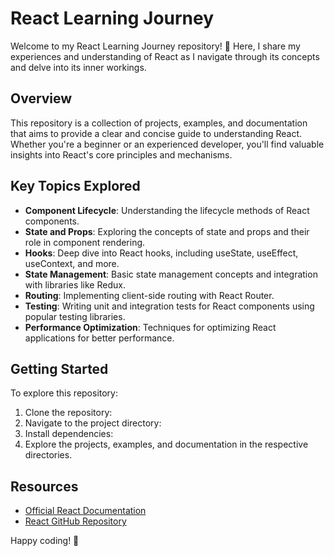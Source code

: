 # React Learning Journey

Welcome to my React Learning Journey repository! 🚀 Here, I share my experiences and understanding of React as I navigate through its concepts and delve into its inner workings.

## Overview

This repository is a collection of projects, examples, and documentation that aims to provide a clear and concise guide to understanding React. Whether you're a beginner or an experienced developer, you'll find valuable insights into React's core principles and mechanisms.


## Key Topics Explored

- **Component Lifecycle**: Understanding the lifecycle methods of React components.
- **State and Props**: Exploring the concepts of state and props and their role in component rendering.
- **Hooks**: Deep dive into React hooks, including useState, useEffect, useContext, and more.
- **State Management**: Basic state management concepts and integration with libraries like Redux.
- **Routing**: Implementing client-side routing with React Router.
- **Testing**: Writing unit and integration tests for React components using popular testing libraries.
- **Performance Optimization**: Techniques for optimizing React applications for better performance.

## Getting Started

To explore this repository:

1. Clone the repository: 
2. Navigate to the project directory:
3. Install dependencies: 
4. Explore the projects, examples, and documentation in the respective directories.


## Resources

- [Official React Documentation](https://reactjs.org/docs/getting-started.html)
- [React GitHub Repository](https://github.com/facebook/react)

Happy coding! 🚀

